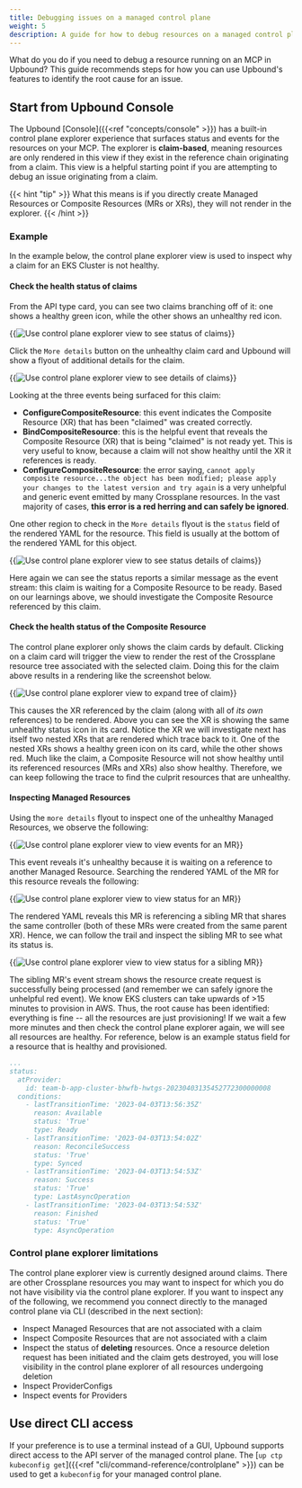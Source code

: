```yaml
---
title: Debugging issues on a managed control plane
weight: 5
description: A guide for how to debug resources on a managed control plane running in Upbound.
---
```


What do you do if you need to debug a resource running on an MCP in Upbound? This guide recommends steps for how you can use Upbound's features to identify the root cause for an issue.

## Start from Upbound Console

The Upbound [Console]({{<ref "concepts/console" >}}) has a built-in control plane explorer experience that surfaces status and events for the resources on your MCP. The explorer is **claim-based**, meaning resources are only rendered in this view if they exist in the reference chain originating from a claim. This view is a helpful starting point if you are attempting to debug an issue originating from a claim. 

{{< hint "tip" >}}
What this means is if you directly create Managed Resources or Composite Resources (MRs or XRs), they will not render in the explorer.
{{< /hint >}}

### Example

In the example below, the control plane explorer view is used to inspect why a claim for an EKS Cluster is not healthy. 

#### Check the health status of claims

From the API type card, you can see two claims branching off of it: one shows a healthy green icon, while the other shows an unhealthy red icon.

{{<img src="knowledge-base/images/kb-debug/debug-overview.png" alt="Use control plane explorer view to see status of claims" quality="100" lightbox="true">}}

Click the `More details` button on the unhealthy claim card and Upbound will show a flyout of additional details for the claim.

{{<img src="knowledge-base/images/kb-debug/debug-claim-more-details.png" alt="Use control plane explorer view to see details of claims" quality="100" lightbox="true">}}

Looking at the three events being surfaced for this claim:

- **ConfigureCompositeResource**: this event indicates the Composite Resource (XR) that has been "claimed" was created correctly.
- **BindCompositeResource**: this is the helpful event that reveals the Composite Resource (XR) that is being "claimed" is not ready yet. This is very useful to know, because a claim will not show healthy until the XR it references is ready.
- **ConfigureCompositeResource**: the error saying, `cannot apply composite resource...the object has been modified; please apply your changes to the latest version and try again` is a very unhelpful and generic event emitted by many Crossplane resources. In the vast majority of cases, **this error is a red herring and can safely be ignored**.

One other region to check in the `More details` flyout is the `status` field of the rendered YAML for the resource. This field is usually at the bottom of the rendered YAML for this object.

{{<img src="knowledge-base/images/kb-debug/debug-claim-status.png" alt="Use control plane explorer view to see status details of claims" quality="100" lightbox="true">}}

Here again we can see the status reports a similar message as the event stream: this claim is waiting for a Composite Resource to be ready. Based on our learnings above, we should investigate the Composite Resource referenced by this claim.

#### Check the health status of the Composite Resource

The control plane explorer only shows the claim cards by default. Clicking on a claim card will trigger the view to render the rest of the Crossplane resource tree associated with the selected claim. Doing this for the claim above results in a rendering like the screenshot below.

{{<img src="knowledge-base/images/kb-debug/debug-claim-expansion.png" alt="Use control plane explorer view to expand tree of claim" quality="100" lightbox="true">}}

This causes the XR referenced by the claim (along with all of _its own_ references) to be rendered. Above you can see the XR is showing the same unhealthy status icon in its card. Notice the XR we will investigate next has itself two nested XRs that are rendered which trace back to it. One of the nested XRs shows a healthy green icon on its card, while the other shows red. Much like the claim, a Composite Resource will not show healthy until its referenced resources (MRs and XRs) also show healthy. Therefore, we can keep following the trace to find the culprit resources that are unhealthy.

#### Inspecting Managed Resources

Using the `more details` flyout to inspect one of the unhealthy Managed Resources, we observe the following:

{{<img src="knowledge-base/images/kb-debug/debug-mr-event.png" alt="Use control plane explorer view to view events for an MR" quality="100" lightbox="true">}}

This event reveals it's unhealthy because it is waiting on a reference to another Managed Resource. Searching the rendered YAML of the MR for this resource reveals the following:

{{<img src="knowledge-base/images/kb-debug/debug-mr-status.png" alt="Use control plane explorer view to view status for an MR" quality="100" lightbox="true">}}

The rendered YAML reveals this MR is referencing a sibling MR that shares the same controller (both of these MRs were created from the same parent XR). Hence, we can follow the trail and inspect the sibling MR to see what its status is.

{{<img src="knowledge-base/images/kb-debug/debug-mr-dependency-status.png" alt="Use control plane explorer view to view status for a sibling MR" quality="100" lightbox="true">}}

The sibling MR's event stream shows the resource create request is successfully being processed (and remember we can safely ignore the unhelpful red event). We know EKS clusters can take upwards of >15 minutes to provision in AWS. Thus, the root cause has been identified: everything is fine -- all the resources are just provisioning! If we wait a few more minutes and then check the control plane explorer again, we will see all resources are healthy. For reference, below is an example status field for a resource that is healthy and provisioned.

```yaml
...
status:
  atProvider:
    id: team-b-app-cluster-bhwfb-hwtgs-20230403135452772300000008
  conditions:
    - lastTransitionTime: '2023-04-03T13:56:35Z'
      reason: Available
      status: 'True'
      type: Ready
    - lastTransitionTime: '2023-04-03T13:54:02Z'
      reason: ReconcileSuccess
      status: 'True'
      type: Synced
    - lastTransitionTime: '2023-04-03T13:54:53Z'
      reason: Success
      status: 'True'
      type: LastAsyncOperation
    - lastTransitionTime: '2023-04-03T13:54:53Z'
      reason: Finished
      status: 'True'
      type: AsyncOperation
```

### Control plane explorer limitations

The control plane explorer view is currently designed around claims. There are other Crossplane resources you may want to inspect for which you do not have visibility via the control plane explorer. If you want to inspect any of the following, we recommend you connect directly to the managed control plane via CLI (described in the next section):

- Inspect Managed Resources that are not associated with a claim
- Inspect Composite Resources that are not associated with a claim
- Inspect the status of **deleting** resources. Once a resource deletion request has been initiated and the claim gets destroyed, you will lose visibility in the control plane explorer of all resources undergoing deletion
- Inspect ProviderConfigs
- Inspect events for Providers

## Use direct CLI access

If your preference is to use a terminal instead of a GUI, Upbound supports direct access to the API server of the managed control plane. The [`up ctp kubeconfig get`]({{<ref "cli/command-reference/controlplane" >}}) can be used to get a `kubeconfig` for your managed control plane.
